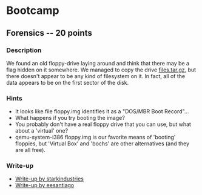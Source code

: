 # Bootcamp

## Forensics -- 20 points

### Description

We found an old floppy-drive laying around and think that there may be a flag hidden on it somewhere. We managed to copy the drive [files.tar.gz](./files.tar.gz), but there doesn't appear to be any kind of filesystem on it. In fact, all of the data appears to be on the first sector of the disk.

### Hints

* It looks like file floppy.img identifies it as a "DOS/MBR Boot Record"...
* What happens if you try booting the image?
* You probably don't have a real floppy drive that you can use, but what about a 'virtual' one?
* qemu-system-i386 floppy.img is our favorite means of 'booting' floppies, but 'Virtual Box' and 'bochs' are other alternatives (and they are all free).


### Write-up

- [Write-up by starkindustries](https://github.com/starkindustries/CyberStakes2020#bootcamp---points-20)
- [Write-up by eesantiago](https://github.com/eesantiago/Writeups/tree/master/CyberStakes_2020/boot_camp)
